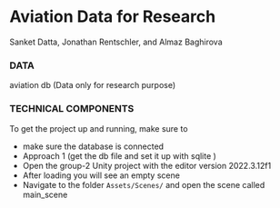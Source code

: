 # Aviation Data for Research
Sanket Datta, Jonathan Rentschler, and Almaz Baghirova

### DATA
aviation db (Data only for research purpose)

### TECHNICAL COMPONENTS
To get the project up and running, make sure to
* make sure the database is connected
* Approach 1 (get the db file and set it up with sqlite ) 
* Open the group-2 Unity project with the editor version 2022.3.12f1
* After loading you will see an empty scene
* Navigate to the folder `Assets/Scenes/` and open the scene called main_scene
                                                                                                